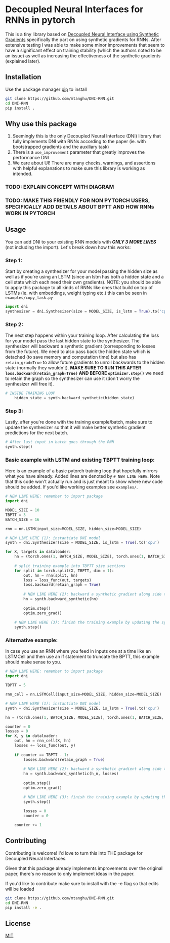 # Decoupled Neural Interfaces for RNNs in pytorch

This is a tiny library based on [Decoupled Neural Interface using Synthetic Gradients](https://arxiv.org/abs/1608.05343) specifically the part on using synthetic gradients for RNNs. After extensive testing I was able to make some minor improvements that seem to have a significant effect on training stability (which the authors noted to be an issue) as well as increasing the effectiveness of the synthetic gradients (explained later).

## Installation

Use the package manager [pip](https://pip.pypa.io/en/stable/) to install

```bash
git clone https://github.com/mtanghu/DNI-RNN.git
cd DNI-RNN
pip install .
```

## Why use this package

1. Seemingly this is the only Decoupled Neural Interface (DNI) library that fully implements DNI with RNNs according to the paper (ie. with bootstrapped gradients and the auxiliary task)
2. There is a `use_improvement` parameter that greatly improves the performance DNI
3. We care about UI! There are many checks, warnings, and assertions with helpful explanations to make sure this library is working as intended.

### TODO: EXPLAIN CONCEPT WITH DIAGRAM
### TODO: MAKE THIS FRIENDLY FOR NON PYTORCH USERS, SPECIFICALLY ADD DETAILS ABOUT BPTT AND HOW RNNs WORK IN PYTORCH

## Usage

You can add DNI to your existing RNN models with ***ONLY 3 MORE LINES*** (not including the import). Let's break down how this works:

### Step 1:
Start by creating a synthesizer for your model passing the hidden size as well as if you're using an LSTM (since an lstm has both a hidden state and a cell state which each need their own gradients). NOTE: you should be able to apply this package to all kinds of RNNs like ones that build on top of LSTMs (ie. with embeddings, weight typing etc.) this can be seen in `examples/copy_task.py`

```python
import dni
synthesizer = dni.Synthesizer(size = MODEL_SIZE, is_lstm = True).to('cpu')
```

### Step 2:
The next step happens within your training loop. After calculating the loss for your model pass the last hidden state to the synthesizer. The synthesizer will backward a synthetic gradient (corresponding to losses from the future). We need to also pass back the hidden state which is detached (to save memory and computation time) but also has `retain_grad=True` to allow future gradients to unroll backwards to the hidden state (normally they wouldn't). __MAKE SURE TO RUN THIS AFTER `loss.backward(retain_graph=True)` AND BEFORE `optimizer.step()`__ we need to retain the graph so the synthesizer can use it (don't worry the synthesizer will free it).

```python
# INSIDE TRAINING LOOP
    hidden_state = synth.backward_synthetic(hidden_state)
```

### Step 3:
Lastly, after you're done with the training example/batch, make sure to update the synthesizer so that it will make better synthetic gradient predictions for the next batch.

```python
# After last input in batch goes through the RNN
synth.step()
```

### Basic example with LSTM and existing TBPTT training loop:
Here is an example of a basic pytorch training loop that hopefully mirrors what you have already. Added lines are denoted by `# NEW LINE HERE`. Note that this code won't actually run and is just meant to show where new code should be added. If you'd like working examples see `examples/`.

```python
# NEW LINE HERE: remember to import package
import dni

MODEL_SIZE = 10
TBPTT = 3
BATCH_SIZE = 16

rnn = nn.LSTM(input_size=MODEL_SIZE, hidden_size=MODEL_SIZE)

# NEW LINE HERE (1): instantiate DNI model
synth = dni.Synthesizer(size = MODEL_SIZE, is_lstm = True).to('cpu')

for X, targets in dataloader:
    hn = (torch.ones(1, BATCH_SIZE, MODEL_SIZE), torch.ones(1, BATCH_SIZE, MODEL_SIZE))
    
    # split training example into TBPTT size sections
    for split in torch.split(X, TBPTT, dim = 1):
        out, hn = rnn(split, hn)
        loss = loss_func(out, targets)
        loss.backward(retain_graph = True)
        
        # NEW LINE HERE (2): backward a synthetic gradient along side the loss gradient
        hn = synth.backward_synthetic(hn)
        
        optim.step()
        optim.zero_grad()
    
    # NEW LINE HERE (3): finish the training example by updating the synthesizer
    synth.step()
```

### Alternative example:
In case you use an RNN where you feed in inputs one at a time like an LSTMCell and then use an if statement to truncate the BPTT, this example should make sense to you.

```python
# NEW LINE HERE: remember to import package
import dni

TBPTT = 5

rnn_cell = nn.LSTMCell(input_size=MODEL_SIZE, hidden_size=MODEL_SIZE)

# NEW LINE HERE (1): instantiate DNI model
synth = dni.Synthesizer(size = MODEL_SIZE, is_lstm = True).to('cpu')

hn = (torch.ones(1, BATCH_SIZE, MODEL_SIZE), torch.ones(1, BATCH_SIZE, MODEL_SIZE))

counter = 0
losses = 0
for X, y in dataloader:
    out, hn = rnn_cell(X, hn)
    losses += loss_func(out, y)
    
    if counter == TBPTT - 1:
        losses.backward(retain_graph = True)
    
        # NEW LINE HERE (2): backward a synthetic gradient along side the loss gradient
        hn = synth.backward_synthetic(h_n, losses)
        
        optim.step()
        optim.zero_grad()

        # NEW LINE HERE (3): finish the training example by updating the synthesizer
        synth.step()
        
        losses = 0
        counter = 0

    counter += 1
```


## Contributing
Contributing is welcome! I'd love to turn this into THE package for Decoupled Neural Interfaces.

Given that this package already implements improvements over the original paper, there's no reason to only implement ideas in the paper.

If you'd like to contribute make sure to install with the -e flag so that edits will be loaded

```bash
git clone https://github.com/mtanghu/DNI-RNN.git
cd DNI-RNN
pip install -e .
```

## License
[MIT](https://choosealicense.com/licenses/mit/)
